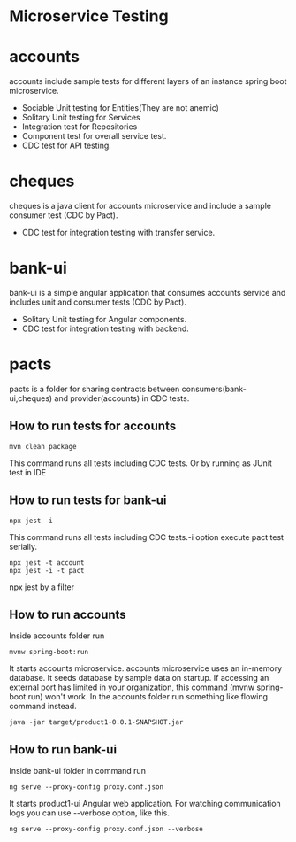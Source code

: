 # Microservice Testing

# accounts
accounts include sample tests for different layers of an instance spring boot microservice.
-  Sociable Unit testing for Entities(They are not anemic)
-  Solitary Unit testing for Services
-  Integration test for Repositories
-  Component test for overall service test.
-  CDC test for API testing.
# cheques
cheques is a java client for accounts microservice and include a sample consumer test (CDC by Pact).
-  CDC test for integration testing with transfer service.
# bank-ui
bank-ui is a simple angular application that consumes accounts service and includes unit and consumer tests (CDC by Pact).
-  Solitary Unit testing for Angular components.
-  CDC test for integration testing with backend. 

# pacts
pacts is a folder for sharing contracts between consumers(bank-ui,cheques) and provider(accounts) in CDC tests.

## How to run tests for accounts
 ```
mvn clean package 
```
This command runs all tests including CDC tests.
Or by running as JUnit test in IDE


## How to run tests for bank-ui
```
npx jest -i
```
This command runs all tests including CDC tests.-i option execute pact test serially.
```
npx jest -t account
npx jest -i -t pact
```
 npx jest by a filter 

## How to run accounts
Inside accounts folder run 
```
mvnw spring-boot:run

```
It starts accounts microservice.
accounts microservice uses an in-memory database.
It seeds database by sample data on startup.
If accessing an external port has limited in your organization, this command (mvnw spring-boot:run) won't work. In the accounts folder run something like flowing command instead.
```
java -jar target/product1-0.0.1-SNAPSHOT.jar

```
## How to run bank-ui

Inside bank-ui folder in command run
```
ng serve --proxy-config proxy.conf.json

```
It starts product1-ui Angular web application.
For watching communication logs you can use --verbose option,
like this.
```
ng serve --proxy-config proxy.conf.json --verbose

```

